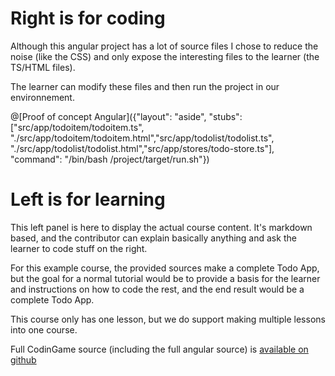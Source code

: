 # Right is for coding
Although this angular project has a lot of source files I chose to reduce the noise (like the CSS) and only expose the interesting files to the learner (the TS/HTML files).

The learner can modify these files and then run the project in our environnement.

@[Proof of concept Angular]({"layout": "aside", "stubs": ["src/app/todoitem/todoitem.ts", "./src/app/todoitem/todoitem.html","src/app/todolist/todolist.ts", "./src/app/todolist/todolist.html","src/app/stores/todo-store.ts"], "command": "/bin/bash /project/target/run.sh"})

# Left is for learning
This left panel is here to display the actual course content. It's markdown based, and the contributor can explain basically anything and ask the learner to code stuff on the right.

For this example course, the provided sources make a complete Todo App, but the goal for a normal tutorial would be to provide a basis for the learner and instructions on how to code the rest, and the end result would be a complete Todo App.

This course only has one lesson, but we do support making multiple lessons into one course.

Full CodinGame source (including the full angular source) is [available on github](https://github.com/LeonardA-L/Angular-codingame-course)